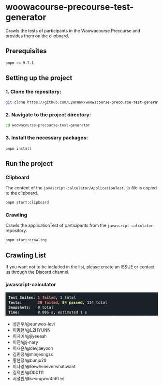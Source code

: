 # woowacourse-precourse-test-generator

Crawls the tests of participants in the Woowacourse Precourse and provides them on the clipboard.

## Prerequisites

```bash
pnpm >= 9.7.1
```

## Setting up the project

### 1. Clone the repository:

```bash
git clone https://github.com/L2HYUNN/woowacourse-precourse-test-generator.git
```

### 2. Navigate to the project directory:

```bash
cd woowacourse-precourse-test-generator
```

### 3. Install the necessary packages:

```bash
pnpm install
```

## Run the project

### Clipboard

The content of the `javascript-calculator/ApplicationTest.js` file is copied to the clipboard.

```bash
pnpm start:clipboard
```

### Crawling

Crawls the applicationTest of participants from the `javascript-calculator` repository.

```bash
pnpm start:crawling
```

## Crawling List

If you want not to be included in the list, please create an ISSUE or contact us through the Discord channel.

### javascript-calculator

![crawling-result](./assets/image.png)

- 성은우/@eunwoo-levi
- 이동현/@L2HYUNN
- 이지예/@jiyeeeah
- 이진/@j-nary
- 이재윤/@devjaeyoon
- 김민정/@minjeongss
- 황현정/@bunju20
- 이나영/@Bewheneverwhatiwant
- 김덕빈/@Db0111
- 서성원/@seongwon030 ￼
